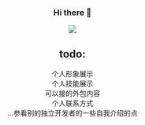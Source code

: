 ### Hi there 👋

![](https://gitee.com/yrobot/images/raw/master/2021-06-09/my-profile-16-47-21.svg)

<style>
  * {
    text-align: center;
  }
</style>

## todo:

个人形象展示   
个人技能展示  
可以接的外包内容  
个人联系方式  
...参看别的独立开发者的一些自我介绍的点  
